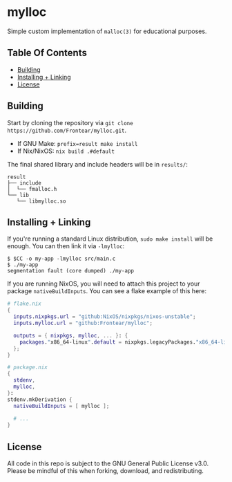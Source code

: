 # mylloc
Simple custom implementation of `malloc(3)` for educational purposes.

## Table Of Contents
- [Building](#building)
- [Installing + Linking](#installing--linking)
- [License](#license)

## Building
Start by cloning the repository via `git clone https://github.com/Frontear/mylloc.git`.

- If GNU Make: `prefix=result make install`
- If Nix/NixOS: `nix build .#default`

The final shared library and include headers will be in `results/`:
```
result
├── include
│  └── fmalloc.h
└── lib
   └── libmylloc.so
```

## Installing + Linking
If you're running a standard Linux distribution, `sudo make install` will be enough.
You can then link it via `-lmylloc`:
```console
$ $CC -o my-app -lmylloc src/main.c
$ ./my-app
segmentation fault (core dumped) ./my-app
```

If you are running NixOS, you will need to attach this project to your package `nativeBuildInputs`.
You can see a flake example of this here:
```nix
# flake.nix
{
  inputs.nixpkgs.url = "github:NixOS/nixpkgs/nixos-unstable";
  inputs.mylloc.url = "github:Frontear/mylloc";

  outputs = { nixpkgs, mylloc, ... }: {
    packages."x86_64-linux".default = nixpkgs.legacyPackages."x86_64-linux".callPackage ./package.nix { mylloc = mylloc.packages."x86_64-linux".default; };
  };
}

# package.nix
{
  stdenv,
  mylloc,
}:
stdenv.mkDerivation {
  nativeBuildInputs = [ mylloc ];
  
  # ...
}
```

## License
All code in this repo is subject to the GNU General Public License v3.0. Please be mindful of this when forking, download, and redistributing.

